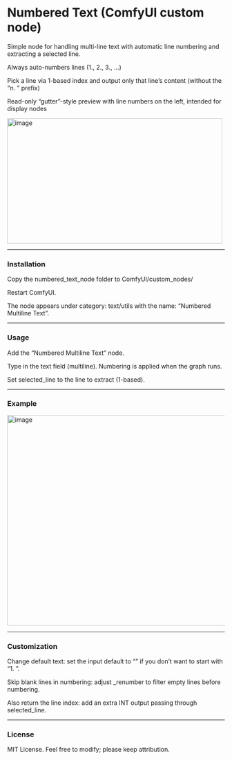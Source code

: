 # Numbered Text (ComfyUI custom node)
Simple node for handling multi-line text with automatic line numbering and extracting a selected line.

Always auto-numbers lines (1., 2., 3., …)

Pick a line via 1-based index and output only that line’s content (without the “n. ” prefix)

Read-only “gutter”-style preview with line numbers on the left, intended for display nodes

<img width="498" height="290" alt="image" src="https://github.com/user-attachments/assets/a2be26e3-df46-440b-87d9-15baea145151" />

---

### Installation
Copy the numbered_text_node folder to ComfyUI/custom_nodes/

Restart ComfyUI.

The node appears under category: text/utils with the name: “Numbered Multiline Text”.

---

### Usage
Add the “Numbered Multiline Text” node.

Type in the text field (multiline). Numbering is applied when the graph runs.

Set selected_line to the line to extract (1-based).

---

### Example

<img width="877" height="488" alt="image" src="https://github.com/user-attachments/assets/5145db71-27b8-4357-836f-64819606f69b" />

---

### Customization
Change default text: set the input default to “” if you don’t want to start with “1. ”.

Skip blank lines in numbering: adjust _renumber to filter empty lines before numbering.

Also return the line index: add an extra INT output passing through selected_line.

---

### License
MIT License. Feel free to modify; please keep attribution.
